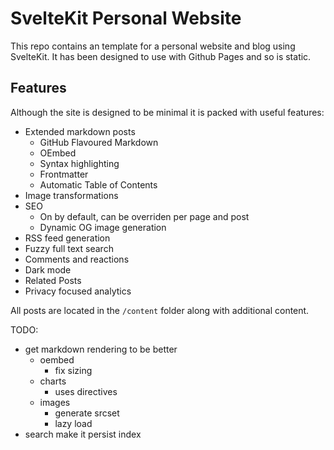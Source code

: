 # SvelteKit Personal Website
This repo contains an template for a personal website and blog using SvelteKit. It has been designed to use with Github Pages and so is static.

## Features
Although the site is designed to be minimal it is packed with useful features:
- Extended markdown posts
  - GitHub Flavoured Markdown
  - OEmbed
  - Syntax highlighting
  - Frontmatter
  - Automatic Table of Contents
- Image transformations
- SEO
  - On by default, can be overriden per page and post
  - Dynamic OG image generation
- RSS feed generation
- Fuzzy full text search
- Comments and reactions
- Dark mode
- Related Posts
- Privacy focused analytics

All posts are located in the `/content` folder along with additional content.

TODO:
- get markdown rendering to be better
  - oembed
    - fix sizing
  - charts
    - uses directives
  - images
    - generate srcset
    - lazy load
- search make it persist index